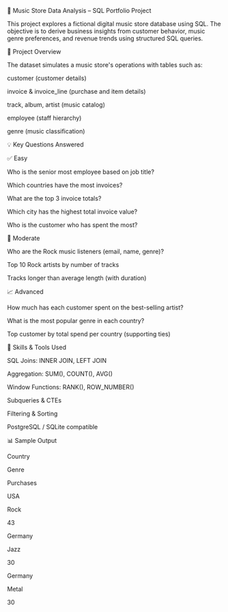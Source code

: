 🎵 Music Store Data Analysis – SQL Portfolio Project

This project explores a fictional digital music store database using SQL. The objective is to derive business insights from customer behavior, music genre preferences, and revenue trends using structured SQL queries.

🔬 Project Overview

The dataset simulates a music store's operations with tables such as:

customer (customer details)

invoice & invoice_line (purchase and item details)

track, album, artist (music catalog)

employee (staff hierarchy)

genre (music classification)

💡 Key Questions Answered

✅ Easy

Who is the senior most employee based on job title?

Which countries have the most invoices?

What are the top 3 invoice totals?

Which city has the highest total invoice value?

Who is the customer who has spent the most?

💠 Moderate

Who are the Rock music listeners (email, name, genre)?

Top 10 Rock artists by number of tracks

Tracks longer than average length (with duration)

📈 Advanced

How much has each customer spent on the best-selling artist?

What is the most popular genre in each country?

Top customer by total spend per country (supporting ties)

💪 Skills & Tools Used

SQL Joins: INNER JOIN, LEFT JOIN

Aggregation: SUM(), COUNT(), AVG()

Window Functions: RANK(), ROW_NUMBER()

Subqueries & CTEs

Filtering & Sorting

PostgreSQL / SQLite compatible

📊 Sample Output

Country

Genre

Purchases

USA

Rock

43

Germany

Jazz

30

Germany

Metal

30

